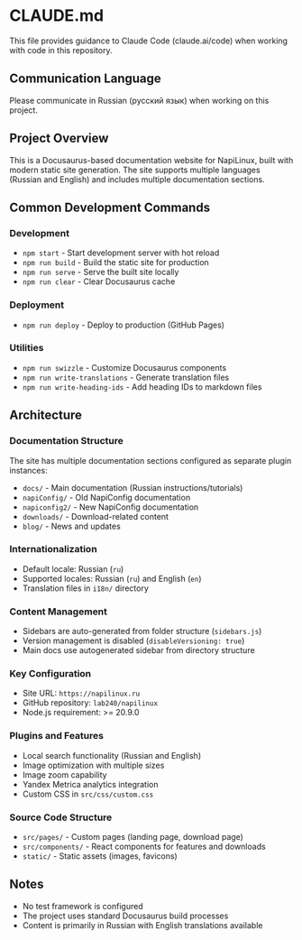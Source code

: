 # CLAUDE.md

This file provides guidance to Claude Code (claude.ai/code) when working with code in this repository.

## Communication Language

Please communicate in Russian (русский язык) when working on this project.

## Project Overview

This is a Docusaurus-based documentation website for NapiLinux, built with modern static site generation. The site supports multiple languages (Russian and English) and includes multiple documentation sections.

## Common Development Commands

### Development
- `npm start` - Start development server with hot reload
- `npm run build` - Build the static site for production
- `npm run serve` - Serve the built site locally
- `npm run clear` - Clear Docusaurus cache

### Deployment
- `npm run deploy` - Deploy to production (GitHub Pages)

### Utilities
- `npm run swizzle` - Customize Docusaurus components
- `npm run write-translations` - Generate translation files
- `npm run write-heading-ids` - Add heading IDs to markdown files

## Architecture

### Documentation Structure
The site has multiple documentation sections configured as separate plugin instances:

- `docs/` - Main documentation (Russian instructions/tutorials)
- `napiConfig/` - Old NapiConfig documentation 
- `napiconfig2/` - New NapiConfig documentation
- `downloads/` - Download-related content
- `blog/` - News and updates

### Internationalization
- Default locale: Russian (`ru`)
- Supported locales: Russian (`ru`) and English (`en`)
- Translation files in `i18n/` directory

### Content Management
- Sidebars are auto-generated from folder structure (`sidebars.js`)
- Version management is disabled (`disableVersioning: true`)
- Main docs use autogenerated sidebar from directory structure

### Key Configuration
- Site URL: `https://napilinux.ru`
- GitHub repository: `lab240/napilinux`
- Node.js requirement: >= 20.9.0

### Plugins and Features
- Local search functionality (Russian and English)
- Image optimization with multiple sizes
- Image zoom capability
- Yandex Metrica analytics integration
- Custom CSS in `src/css/custom.css`

### Source Code Structure
- `src/pages/` - Custom pages (landing page, download page)
- `src/components/` - React components for features and downloads
- `static/` - Static assets (images, favicons)

## Notes
- No test framework is configured
- The project uses standard Docusaurus build processes
- Content is primarily in Russian with English translations available
